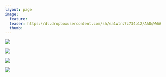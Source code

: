 ```yaml
---
layout: page
image:
  feature:
  teaser: https://dl.dropboxusercontent.com/sh/ea1wtnz7z734o12/AADqWWAQBmAzPe7hP2HSU6ACa/luontokuvat/syksy/DSC47667-245px.jpg
  thumb:
---
```


[![](https://dl.dropboxusercontent.com/sh/ea1wtnz7z734o12/AACatqsoVhZ7QRjLZaWK1Q6ma/luontokuvat/syksy/DSC47667-800px.jpg)](https://dl.dropboxusercontent.com/sh/ea1wtnz7z734o12/AACyc8_uaUFSLk9qOmVDKGLAa/luontokuvat/syksy/DSC47667.jpg)

[![](https://dl.dropboxusercontent.com/sh/ea1wtnz7z734o12/AACuo-QPNyryJlX5c_ipcYPFa/luontokuvat/syksy/DSC47659-800px.jpg)](https://dl.dropboxusercontent.com/sh/ea1wtnz7z734o12/AADYS5wtvUjOrlyxJ0k57Jzla/luontokuvat/syksy/DSC47659.jpg)

[![](https://dl.dropboxusercontent.com/sh/ea1wtnz7z734o12/AABZPv732XpCbmrGd5eCn_92a/luontokuvat/syksy/DSC47700-800px.jpg)](https://dl.dropboxusercontent.com/sh/ea1wtnz7z734o12/AAD6Ye2aXEr3BfEKVhDn9SN9a/luontokuvat/syksy/DSC47700.jpg)

[![](https://dl.dropboxusercontent.com/sh/ea1wtnz7z734o12/AABr7m3dTWmIjKF4dgKE8Dana/luontokuvat/syksy/DSC47685-800px.jpg)](https://dl.dropboxusercontent.com/sh/ea1wtnz7z734o12/AABAd4Av2YiOtIw-JGgQFHbra/luontokuvat/syksy/DSC47685.jpg)
